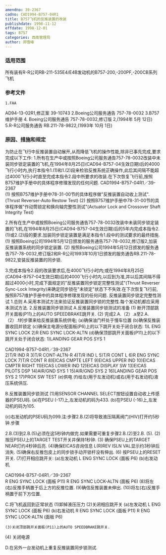 ```yaml
---
amendno: 39-2367
cadno: CAD1994-B757-04R1
title: B757飞机的反推装置的改装
publishdate: 1998-11-12
effdate: 1998-12-01
tags: B757
categories: 西南管理局
author: 郑雪峰
---
```


### 适用范围 
所有装有R-R公司RB-211-535E4/E4B发动机的B757-200,-200PF,-200CB系列飞机

### 参考文件
    1.FAA 
AD94-13-02R1,修正案 39-10743
    2.Boeing公司服务通告 757-78-0032 
    3.B757维护手册 
4.
Boeing公司服务通告 757-78-0032,修订版 2,(1994年 5月 12日) 
    5.R-R公司服务通告 RB.211-78-9822,(1993年 10月 1日) 


### 原因、措施和规定 
为防止在飞行中反推装置自动展开,从而降低飞机的操作性能,除非已事先完成,要求完成以下工作: 
1.所有在生产中或按照Boeing公司服务通告757-78-0032改装中未装同步锁定装置的飞机,在1994年8月25日(CAD94-B757-04生效日期)后的4000飞行小时内,执行本指令1.(1)和1.(2)段来检验反推系统正确操作,此后其间隔不能超过4000飞行小时直至完成本指令2.段中所要求的改装.在下次恢复飞行前,按照B757维护手册中的具体程序修理发现的任何问题. 
  CAD1994-B757-04R1／39-2367   
(1)
按照B757维护手册中78-31-00节的具体程序做"反推装置自动收上测试".(Thrust  Reverser-Auto Restow Test) 
(2)
按照B757维护手册中78-31-00节的具体程序做"作动筒锁定和换向轴完整性测试"(Actuator  Lock and  Crossover Shaft Integrity Test)

2.所有在生产中或按照Boeing公司服务通告757-78-0032改装中未装同步锁定装置的飞机,在1994年8月25日(CAD94-B757-04生效日期)后的5年内完成本指令2.(1)或2.(2)段的要求.加装同步锁定装置是满足本指令1.段中的测试要求的最终措施. 
(1)
按照Boeing公司1994年5月12日颁发的服务通告757-78-0032,修订版2,加装反推装置系统的同步锁定装置. 
(2)
按照Boeing公司1994年5月12日颁发的服务通告757-78-0032,修订版2和R-R公司1993年10月1日颁发的服务通告RB.211-78-9822,安装反推装置的同步锁. 

3.完成本指令2.段的改装要求后,在4000飞行小时内;或在1994年8月25日(CAD94-B757-04生效日期)后的4000飞行小时内,以后到为准,并以后其间隔不得超过4000小时,完成下面规定的"反推装置同步锁定完整性测试"(Thrust  Reverser  Sync-Lock  Integrity)来确定同步锁在"未锁定"状态下不失效.在下次恢复飞行前,按照B757维护手册中的具体程序修理发现的任何问题. 
 反推装置同步锁定完整性测试 
1.总则 
A.采用本测试方法来验证反推装置同步锁的完整性.每个发动机都应采用本测试方法. 
2.反推装置同步锁测试 
A.反推装置同步锁测试的准备 
(1)
断开顶部跳开关面板(P11)上的AUTO SPEEDBRAKE跳开关. 
(2)
完成2.A.（2）.a至2.A.（2）.f的步骤来给反推装置系统供电; 
(a)确保油门杆处于慢车位置 
(b)确保反推装置收回并锁定 
(c)确保主电源分配面板(P6)上的以下跳开关处于闭合状态:   1)L  ENG  SYNC  LOCK  2)R  ENG  SYNC  LOCK-ALTN 
      (d)确保顶部跳开关面板(P11)上的以下跳开关处于闭合状态:  1)LANDING  GEAR  POS  SYS 1 


  CAD1994-B757-04R1／39-2367   
 2)T/R  IND R 3)T/R  CONT-ALTN-R 4)T/R  IND L 5)T/R CONT L 6)R  ENG SYNC  LOCK 7)T/R  CONT  R 8)EICAS  CMPTE  LEFT 9)EICAS  UPPER  IND 10)EICAS CMPTR  RIGHT 11)EICAS LOWER  IND 12)EICAS DISPLAY  SW 13)EICAS PILOTS  DSP 14)AIR/GND  SYS 1 15)AIR/GND  SYS 2 16)LANDING  GEAR  POS  SYS 2 17)PROX  SW  TEST
(e)供电 
(f)给左(用于左发动机)或右(用于右发动机)液压系统供压. 

  B.反推装置同步锁测试 
    (1)用SENSOR CHANNEL SELECT按钮设置自动收上传感器的PSEU码. 
        (a)在PSEU  (-17)上,左发动机的码为433. 
        (b)在PSEU  (-16)上,左发动机的码为105. 

 (c)右发动机的PSEU码为099.注:步骤2.B.(2)将导致液压隔离阀门(HIV)打开约5秒钟.步骤

2.B.(3)到2.B.(5)必须在这5秒钟内做完.如果需要可重复步骤2.B.(2)至2.B. (5).
    (2)按压PSEU上的TARGET  TEST开关并保持1秒钟. 
(3)
确保PSEU上的TARGET  NEAR灯约4秒钟后亮.
    (4)确保EICAS咨询信息  L(R)REV ISLN VAL显示约3秒钟后消失. 
    (5)确保右反推包皮上的同步锁手动开锁杆没有伸出. 
(6)
按PSEU上的RESET开关.
    (7)打开相应跳开关: 
 (a)左发动机 L  ENG  SYNC  LOCK  (面板  P6)
 (b)右发动机 


  CAD1994-B757-04R1／39-2367   
R  ENG  SYNC  LOCK  (面板  P11) R  ENG  SYNC  LOCK-ALTN  (面板  P6)
    (8)将左(右)反推手柄置于后上方的反推位置. 
    (9)确信反推装置未伸出. 
    (10)将左(右)反推手柄置于前下方位置. 

  C.将飞机返回到正常状态 
    (1)卸掉液压压力 
    (2)关闭相应跳开关 
 (a)左发动机 L  ENG  SYNC  LOCK  (面板  P6)
 (b)右发动机 R  ENG  SYNC  LOCK  (面板  P11) R  ENG  SYNC  LOCK-ALTN  (面板  P6)

    (3)关闭顶部跳开关面板(P11)上的AUTO SPEEDBRAKE跳开关. 
(4)
关闭电源 

   D.在另外一台发动机上重复反推装置同步锁测试.
